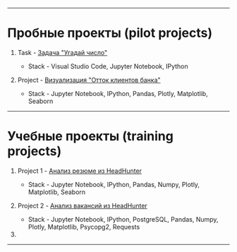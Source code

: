 
---

# Пробные проекты (pilot projects)

1. Task - [Задача "Угадай число"]()
  
    * Stack - Visual Studio Code, Jupyter Notebook, IPython

2. Project - [Визуализация "Отток клиентов банка" ]()

    * Stack - Jupyter Notebook, IPython, Pandas, Plotly, Matplotlib, Seaborn

---

# Учебные проекты (training projects)

  1. Project 1 - [Анализ резюме из HeadHunter]()
     
     * Stack - Jupyter Notebook, IPython, Pandas, Numpy, Plotly, Matplotlib, Seaborn
  
  3. Project 2 - [Анализ вакансий из HeadHunter]()

     * Stack - Jupyter Notebook, IPython, PostgreSQL, Pandas, Numpy, Plotly, Matplotlib, Psycopg2, Requests
    
  3.
---
